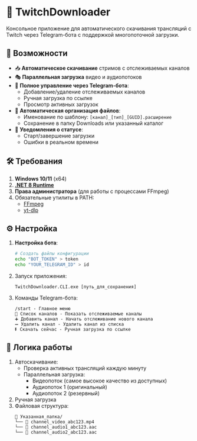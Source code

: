 # 🎥 TwitchDownloader

Консольное приложение для автоматического скачивания трансляций с Twitch через Telegram-бота с поддержкой многопоточной загрузки.

## 🚀 Возможности

- 📥 **Автоматическое скачивание** стримов с отслеживаемых каналов
- 🎭 **Параллельная загрузка** видео и аудиопотоков
- 🤖 **Полное управление через Telegram-бота**:
  - Добавление/удаление отслеживаемых каналов
  - Ручная загрузка по ссылке
  - Просмотр активных загрузок
- 📁 **Автоматическая организация файлов**:
  - Именование по шаблону: `[канал]_[тип]_[GUID].расширение`
  - Сохранение в папку Downloads или указанный каталог
- 🔔 **Уведомления о статусе**:
  - Старт/завершение загрузки
  - Ошибки в реальном времени

## 🛠️ Требования

1. **Windows 10/11** (x64)
2. **[.NET 8 Runtime](https://dotnet.microsoft.com/download)**
3. **Права администратора** (для работы с процессами FFmpeg)
4. Обязательные утилиты в PATH:
   - [FFmpeg](https://ffmpeg.org/download.html)
   - [yt-dlp](https://github.com/yt-dlp/yt-dlp)

## ⚙️ Настройка

1. **Настройка бота**:
   ```bash
   # Создать файлы конфигурации
   echo "BOT_TOKEN" > token
   echo "YOUR_TELEGRAM_ID" > id
   ```
2. Запуск приложения:
   ```
   TwitchDownloader.CLI.exe [путь_для_сохранения]
   ```
4. Команды Telegram-бота:
   ```
   /start - Главное меню
   📃 Список каналов - Показать отслеживаемые каналы
   ➕ Добавить канал - Начать отслеживание нового канала
   ➖ Удалить канал - Удалить канал из списка
   ⏬ Скачать сейчас - Ручная загрузка по ссылке
   ```
## 🔄 Логика работы
1. Автоскачивание:
   - Проверка активных трансляций каждую минуту
   - Параллельная загрузка:
      - Видеопоток (самое высокое качество из доступных)
      - Аудиопоток 1 (оригинальный)
      - Аудиопоток 2 (резервный)
2. Ручная загрузка
3. Файловая структура:
   ```
   📂 Указанная_папка/
   └── 📄 channel_video_abc123.mp4
   └── 📄 channel_audio1_abc123.aac
   └── 📄 channel_audio2_abc123.aac
   ```
